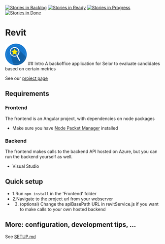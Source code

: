 [![Stories in Backlog](https://badge.waffle.io/osoc16/Revit.png?label=backlog&title=Backlog)](http://waffle.io/osoc16/Revit)
[![Stories in Ready](https://badge.waffle.io/osoc16/Revit.png?label=ready&title=Ready)](http://waffle.io/osoc16/Revit)
[![Stories in Progress](https://badge.waffle.io/osoc16/Revit.png?label=In%20Progress&title=In%20Progress)](http://waffle.io/osoc16/Revit)
[![Stories in Done](https://badge.waffle.io/osoc16/Revit.png?label=Done&title=Done)](http://waffle.io/osoc16/Revit)

# Revit
<img src="https://github.com/osoc16/Revit/blob/master/Docs/Crest/selor_crest.png" alt="Revit Crest" height="70">
## Intro
A backoffice application for Selor to evaluate candidates based on certain metrics

See our [project page](https://github.com/osoc16/Revit)

## Requirements

### Frontend
The frontend is an Angular project, with dependencies on node packages
- Make sure you have [Node Packet Manager](https://www.npmjs.com/) installed

### Backend
The frontend makes calls to the backend API hosted on Azure, but you can run the backend yourself as well.
- Visual Studio

## Quick setup
- 1.Run `npm install` in the 'Frontend' folder
- 2.Navigate to the project url from your webserver
- 3. (optional) Change the apiBasePath URL in revitService.js if you want to make calls to your own hosted backend


## More: configuration, development tips, ...
See [SETUP.md](SETUP.md)
